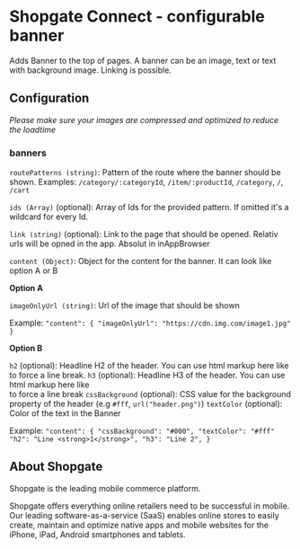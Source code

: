 # Shopgate Connect - configurable banner

Adds Banner to the top of pages. A banner can be an image, text or text with background image. Linking is possible.

## Configuration

_Please make sure your images are compressed and optimized to reduce the loadtime_

### banners

`routePatterns (string)`: Pattern of the route where the banner should be shown. 
Examples: `/category/:categoryId`, `/item/:productId`, `/category`, `/`, `/cart` 

`ids (Array)` (optional): Array of Ids for the provided pattern. If omitted it's a wildcard for every Id.

`link (string)` (optional): Link to the page that should be opened. Relativ urls will be opned in the app. Absolut in inAppBrowser

`content (Object)`: Object for the content for the banner. It can look like option A or B

**Option A**

`imageOnlyUrl (string)`: Url of the image that should be shown

Example:
`
"content": {
   "imageOnlyUrl": "https://cdn.img.com/image1.jpg"
}
`

**Option B**

`h2` (optional): Headline H2 of the header. You can use html markup here like <br> to force a line break.
`h3` (optional): Headline H3 of the header. You can use html markup here like <br> to force a line break
`cssBackground` (optional): CSS value for the background property of the header (e.g `#fff`, `url("header.png")`)
`textColor` (optional): Color of the text in the Banner

Example:
`"content": {
   "cssBackground": "#000",
   "textColor": "#fff"
   "h2": "Line <strong>1</strong>",
   "h3": "Line 2",
}`


## About Shopgate

Shopgate is the leading mobile commerce platform.

Shopgate offers everything online retailers need to be successful in mobile. Our leading
software-as-a-service (SaaS) enables online stores to easily create, maintain and optimize native
apps and mobile websites for the iPhone, iPad, Android smartphones and tablets.
